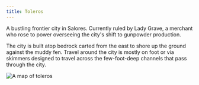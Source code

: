 ```yaml
---
title: Toleros
---
```

A bustling frontier city in Salores. Currently ruled by Lady Grave, a merchant who rose to power overseeing the city's shift to gunpowder production.

The city is built atop bedrock carted from the east to shore up the ground against the muddy fen. Travel around the city is mostly on foot or via skimmers designed to travel across the few-foot-deep channels that pass through the city.

![A map of toleros](/toleros.jpeg)
